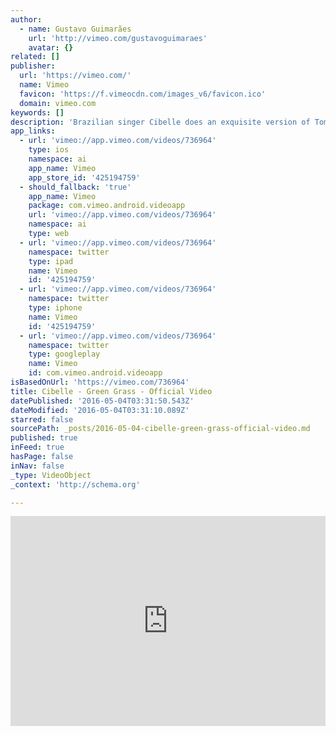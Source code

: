 ```yaml
---
author:
  - name: Gustavo Guimarães
    url: 'http://vimeo.com/gustavoguimaraes'
    avatar: {}
related: []
publisher:
  url: 'https://vimeo.com/'
  name: Vimeo
  favicon: 'https://f.vimeocdn.com/images_v6/favicon.ico'
  domain: vimeo.com
keywords: []
description: 'Brazilian singer Cibelle does an exquisite version of Tom Waits music Green Grass. I directed the video with Adams Carvalho. Please check: g-g.tv'
app_links:
  - url: 'vimeo://app.vimeo.com/videos/736964'
    type: ios
    namespace: ai
    app_name: Vimeo
    app_store_id: '425194759'
  - should_fallback: 'true'
    app_name: Vimeo
    package: com.vimeo.android.videoapp
    url: 'vimeo://app.vimeo.com/videos/736964'
    namespace: ai
    type: web
  - url: 'vimeo://app.vimeo.com/videos/736964'
    namespace: twitter
    type: ipad
    name: Vimeo
    id: '425194759'
  - url: 'vimeo://app.vimeo.com/videos/736964'
    namespace: twitter
    type: iphone
    name: Vimeo
    id: '425194759'
  - url: 'vimeo://app.vimeo.com/videos/736964'
    namespace: twitter
    type: googleplay
    name: Vimeo
    id: com.vimeo.android.videoapp
isBasedOnUrl: 'https://vimeo.com/736964'
title: Cibelle - Green Grass - Official Video
datePublished: '2016-05-04T03:31:50.543Z'
dateModified: '2016-05-04T03:31:10.089Z'
starred: false
sourcePath: _posts/2016-05-04-cibelle-green-grass-official-video.md
published: true
inFeed: true
hasPage: false
inNav: false
_type: VideoObject
_context: 'http://schema.org'

---
```

<iframe src="https://cdn.embedly.com/widgets/media.html?src=https%3A%2F%2Fplayer.vimeo.com%2Fvideo%2F736964&amp;url=https%3A%2F%2Fvimeo.com%2F736964&amp;image=http%3A%2F%2Fi.vimeocdn.com%2Fvideo%2F78009745_295x166.jpg&amp;key=b7d04c9b404c499eba89ee7072e1c4f7&amp;type=text%2Fhtml&amp;schema=vimeo" width="504" height="336" scrolling="no" frameborder="0" allowfullscreen="" style=""></iframe>
